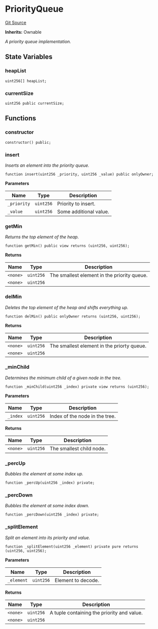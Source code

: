 # PriorityQueue
[Git Source](https://github.com/TOKnetwork/contracts/blob/155f729fd8db0676297384375468d4d45b8aa44e/contracts/common/lib/PriorityQueue.sol)

**Inherits:**
Ownable

*A priority queue implementation.*


## State Variables
### heapList

```solidity
uint256[] heapList;
```


### currentSize

```solidity
uint256 public currentSize;
```


## Functions
### constructor


```solidity
constructor() public;
```

### insert

*Inserts an element into the priority queue.*


```solidity
function insert(uint256 _priority, uint256 _value) public onlyOwner;
```
**Parameters**

|Name|Type|Description|
|----|----|-----------|
|`_priority`|`uint256`|Priority to insert.|
|`_value`|`uint256`|Some additional value.|


### getMin

*Returns the top element of the heap.*


```solidity
function getMin() public view returns (uint256, uint256);
```
**Returns**

|Name|Type|Description|
|----|----|-----------|
|`<none>`|`uint256`|The smallest element in the priority queue.|
|`<none>`|`uint256`||


### delMin

*Deletes the top element of the heap and shifts everything up.*


```solidity
function delMin() public onlyOwner returns (uint256, uint256);
```
**Returns**

|Name|Type|Description|
|----|----|-----------|
|`<none>`|`uint256`|The smallest element in the priorty queue.|
|`<none>`|`uint256`||


### _minChild

*Determines the minimum child of a given node in the tree.*


```solidity
function _minChild(uint256 _index) private view returns (uint256);
```
**Parameters**

|Name|Type|Description|
|----|----|-----------|
|`_index`|`uint256`|Index of the node in the tree.|

**Returns**

|Name|Type|Description|
|----|----|-----------|
|`<none>`|`uint256`|The smallest child node.|


### _percUp

*Bubbles the element at some index up.*


```solidity
function _percUp(uint256 _index) private;
```

### _percDown

*Bubbles the element at some index down.*


```solidity
function _percDown(uint256 _index) private;
```

### _splitElement

*Split an element into its priority and value.*


```solidity
function _splitElement(uint256 _element) private pure returns (uint256, uint256);
```
**Parameters**

|Name|Type|Description|
|----|----|-----------|
|`_element`|`uint256`|Element to decode.|

**Returns**

|Name|Type|Description|
|----|----|-----------|
|`<none>`|`uint256`|A tuple containing the priority and value.|
|`<none>`|`uint256`||



